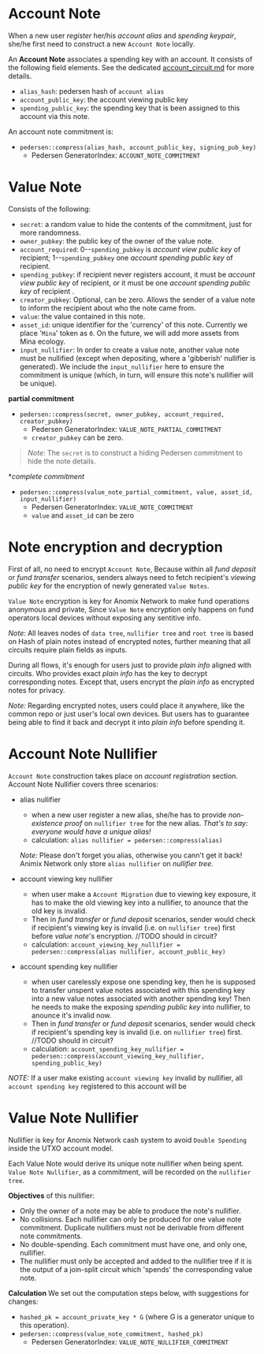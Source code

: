 # Account Note
When a new user _register_ her/his _account alias_ and _spending keypair_, she/he first need to construct a new `Account Note` locally.

An **Account Note** associates a spending key with an account. It consists of the following field elements. See the dedicated [account_circuit.md](./account_circuit.md) for more details.

- `alias_hash`: pedersen hash of `account alias`
- `account_public_key`: the account viewing public key
- `spending_public_key`: the spending key that is been assigned to this account via this note.

An account note commitment is:
- `pedersen::compress(alias_hash, account_public_key, signing_pub_key)`
  - Pedersen GeneratorIndex: `ACCOUNT_NOTE_COMMITMENT`

# Value Note
Consists of the following:

- `secret`: a random value to hide the contents of the
  commitment, just for more randomness.
- `owner_pubkey`: the public key of the owner of the value note. 
- `account_required`: 0--`spending_pubkey` is _account view public key_ of recipient; 1--`spending_pubkey` one _account spending public key_ of recipient.
- `spending_pubkey`: if recipient never registers account, it must be _account view public key_ of recipient, or it must be one _account spending public key_ of recipient .
- `creator_pubkey`: Optional, can be zero. Allows the sender of a value note to inform the recipient about who the note came from.
- `value`: the value contained in this note.
- `asset_id`: unique identifier for the 'currency' of this note. Currently we place '`Mina`' token as `0`. On the future, we will add more assets from Mina ecology.
- `input_nullifier`: In order to create a value note, another value note must be nullified (except when depositing, where a 'gibberish' nullifier is generated). We include the `input_nullifier` here to ensure the commitment is unique (which, in turn, will ensure this note's nullifier will be unique).

**partial commitment**

- `pedersen::compress(secret, owner_pubkey, account_required, creator_pubkey)`
  - Pedersen GeneratorIndex: `VALUE_NOTE_PARTIAL_COMMITMENT`
  - `creator_pubkey` can be zero.

> _Note:_ The `secret` is to construct a hiding Pedersen commitment to hide the note details.

**complete commitment*

- `pedersen::compress(value_note_partial_commitment, value, asset_id, input_nullifier)`
  - Pedersen GeneratorIndex: `VALUE_NOTE_COMMITMENT`
  - `value` and `asset_id` can be zero

# Note encryption and decryption
First of all, no need to encrypt `Account Note`, Because within all _fund deposit_ or _fund transfer_ scenarios, senders always need to fetch recipient's _viewing public key_ for the encryption of newly generated `Value Notes`.

`Value Note` encryption is key for Anomix Network to make fund operations anonymous and private, Since `Value Note` encryption only happens on fund operators local devices without exposing any sentitive info.

_Note:_ All leaves nodes of `data tree`, `nullifier tree` and `root tree` is based on Hash of plain notes instead of encrypted notes, further meaning that all circuits require plain fields as inputs. 

During all flows, it's enough for users just to provide _plain info_ aligned with circuits. Who provides exact _plain info_ has the key to decrypt corresponding notes. Except that, users encrypt the _plain info_ as encrypted notes for privacy.

_Note:_ Regarding encrypted notes, users could place it anywhere, like the common repo or just user's local own devices. But users has to guarantee being able to find it back and decrypt it into _plain info_ before spending it.

# Account Note Nullifier
`Account Note` construction takes place on _account registration_ section.
Account Note Nullifier covers three scenarios:
* alias nullifier
  * when a new user register a new alias, she/he has to provide _non-existence proof_ on `nullifier tree` for the new alias. _That's to say: everyone would have a unique alias!_
  * calculation: `alias nullifier = pedersen::compress(alias)`

  _Note:_ Please don't forget you alias, otherwise you cann't get it back! Animix Network only store `alias nullifier` on _nullifier tree_.

* account viewing key nullifier
  * when user make a `Account Migration` due to viewing key exposure, it has to make the old viewing key into a nullifier, to anounce that the old key is invalid.
  * Then in _fund transfer_ or _fund deposit_ scenarios, sender would check if recipient's viewing key is invalid (i.e. on `nullifier tree`) first before _value note_'s encryption. //TODO should in circuit?
  * calculation: `account_viewing_key_nullifier = pedersen::compress(alias nullifier, account_public_key)`

* account spending key nullifier
  * when user carelessly expose one spending key, then he is supposed to transfer unspent value notes associated with this spending key into a new value notes associated with another spending key! Then he needs to make the exposing _spending public key_ into nullifier, to anounce it's invalid now.
  * Then in _fund transfer_ or _fund deposit_ scenarios, sender would check if recipient's spending key is invalid (i.e. on `nullifier tree`) first.  //TODO should in circuit?
  * calculation: `account_spending_key_nullifier = pedersen::compress(account_viewing_key_nullifier, spending_public_key)`

_NOTE:_ If a user make existing `account viewing key` invalid by nullifier, all `account spending key` registered to this account will be 

# Value Note Nullifier

Nullifier is key for Anomix Network cash system to avoid `Double Spending` inside the UTXO account model.

Each Value Note would derive its unique note nullifier when being spent. `Value Note Nullifier`, as a commitment, will be recorded on the `nullifier tree`.

**Objectives** of this nullifier:

- Only the owner of a note may be able to produce the note's nullifier.
- No collisions. Each nullifier can only be produced for one value note commitment. Duplicate nullifiers must not be derivable from different note commitments.
- No double-spending. Each commitment must have one, and only one, nullifier.
- The nullifier must only be accepted and added to the nullifier tree if it is the output of a join-split circuit which 'spends' the corresponding value note.

**Calculation**
We set out the computation steps below, with suggestions for changes:
- `hashed_pk = account_private_key * G` (where G is a generator unique to this operation).
- `pedersen::compress(value_note_commitment, hashed_pk)`
  - Pedersen GeneratorIndex: `VALUE_NOTE_NULLIFIER_COMMITMENT`


